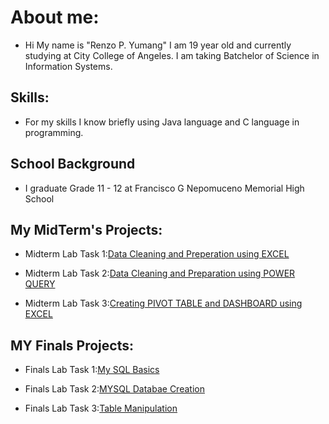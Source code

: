 # About me:
- Hi My name is "Renzo P. Yumang" I am 19 year old and currently studying at City College of Angeles. I am taking Batchelor of Science in Information Systems.

## Skills:
- For my skills I know briefly using Java language and C language in programming.

## School Background
- I graduate Grade 11 - 12 at Francisco G Nepomuceno Memorial High School

## My MidTerm's Projects:
- Midterm Lab Task 1:[Data Cleaning and Preperation using EXCEL](https://github.com/Zomue/Zomue/blob/main/Midterm%20Lab%20Task/README.md) 

- Midterm Lab Task 2:[Data Cleaning and Preparation using POWER QUERY](https://github.com/Zomue/Zomue.github.io/blob/main/Midterm%20Lab%20Task%202/READ.md)

- Midterm Lab Task 3:[Creating PIVOT TABLE and DASHBOARD using EXCEL](https://github.com/Zomue/Zomue/blob/main/Midterm%20Lab%20Task%203/READ.md)

## MY Finals Projects:
- Finals Lab Task 1:[My SQL Basics](https://github.com/Zomue/Zomue.github.io/blob/main/Finals%20Lab%20Task%201/Read.md)

- Finals Lab Task 2:[MYSQL Databae Creation](https://github.com/Zomue/Zomue.github.io/blob/main/Finals%20Lab%20Task%202/Read.md)

- Finals Lab Task 3:[Table Manipulation](https://github.com/Zomue/Zomue.github.io/blob/main/Finals%20Lab%20Task%203/Read.md)
